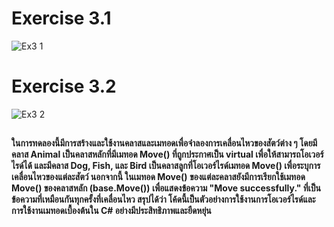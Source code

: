 # Exercise 3.1
![Ex3 1](https://github.com/65030179179Pattarapon/03376836-OOP-2566-Lab-11/assets/144198506/8383c961-5988-4d3b-aefa-45aa54880e3a)

# Exercise 3.2
![Ex3 2](https://github.com/65030179179Pattarapon/03376836-OOP-2566-Lab-11/assets/144198506/18f04040-25e2-4408-bd3a-5bcc2b66686a)

##
#### ในการทดลองนี้มีการสร้างและใช้งานคลาสและเมทอดเพื่อจำลองการเคลื่อนไหวของสัตว์ต่าง ๆ โดยมีคลาส Animal เป็นคลาสหลักที่มีเมทอด Move() ที่ถูกประกาศเป็น virtual เพื่อให้สามารถโอเวอร์ไรด์ได้ และมีคลาส Dog, Fish, และ Bird เป็นคลาสลูกที่โอเวอร์ไรด์เมทอด Move() เพื่อระบุการเคลื่อนไหวของแต่ละสัตว์ นอกจากนี้ ในเมทอด Move() ของแต่ละคลาสยังมีการเรียกใช้เมทอด Move() ของคลาสหลัก (base.Move()) เพื่อแสดงข้อความ "Move successfully." ที่เป็นข้อความที่เหมือนกันทุกครั้งที่เคลื่อนไหว สรุปได้ว่า โค้ดนี้เป็นตัวอย่างการใช้งานการโอเวอร์ไรด์และการใช้งานเมทอดเบื้องต้นใน C# อย่างมีประสิทธิภาพและยืดหยุ่น
